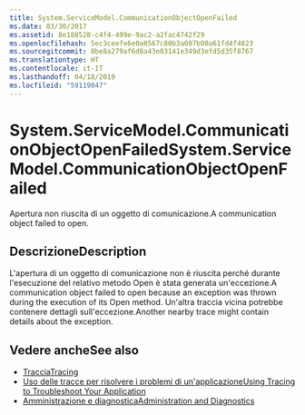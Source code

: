 ```yaml
---
title: System.ServiceModel.CommunicationObjectOpenFailed
ms.date: 03/30/2017
ms.assetid: 8e188528-c4f4-499e-9ac2-a2fac4742f29
ms.openlocfilehash: 5ec3ceefe6e0a0567c80b3a097b00a61fd4f4823
ms.sourcegitcommit: 0be8a279af6d8a43e03141e349d3efd5d35f8767
ms.translationtype: HT
ms.contentlocale: it-IT
ms.lasthandoff: 04/18/2019
ms.locfileid: "59119847"
---
```

# <a name="systemservicemodelcommunicationobjectopenfailed"></a><span data-ttu-id="230fe-102">System.ServiceModel.CommunicationObjectOpenFailed</span><span class="sxs-lookup"><span data-stu-id="230fe-102">System.ServiceModel.CommunicationObjectOpenFailed</span></span>
<span data-ttu-id="230fe-103">Apertura non riuscita di un oggetto di comunicazione.</span><span class="sxs-lookup"><span data-stu-id="230fe-103">A communication object failed to open.</span></span>  
  
## <a name="description"></a><span data-ttu-id="230fe-104">Descrizione</span><span class="sxs-lookup"><span data-stu-id="230fe-104">Description</span></span>  
 <span data-ttu-id="230fe-105">L'apertura di un oggetto di comunicazione non è riuscita perché durante l'esecuzione del relativo metodo Open è stata generata un'eccezione.</span><span class="sxs-lookup"><span data-stu-id="230fe-105">A communication object failed to open because an exception was thrown during the execution of its Open method.</span></span> <span data-ttu-id="230fe-106">Un'altra traccia vicina potrebbe contenere dettagli sull'eccezione.</span><span class="sxs-lookup"><span data-stu-id="230fe-106">Another nearby trace might contain details about the exception.</span></span>  
  
## <a name="see-also"></a><span data-ttu-id="230fe-107">Vedere anche</span><span class="sxs-lookup"><span data-stu-id="230fe-107">See also</span></span>

- [<span data-ttu-id="230fe-108">Traccia</span><span class="sxs-lookup"><span data-stu-id="230fe-108">Tracing</span></span>](../../../../../docs/framework/wcf/diagnostics/tracing/index.md)
- [<span data-ttu-id="230fe-109">Uso delle tracce per risolvere i problemi di un'applicazione</span><span class="sxs-lookup"><span data-stu-id="230fe-109">Using Tracing to Troubleshoot Your Application</span></span>](../../../../../docs/framework/wcf/diagnostics/tracing/using-tracing-to-troubleshoot-your-application.md)
- [<span data-ttu-id="230fe-110">Amministrazione e diagnostica</span><span class="sxs-lookup"><span data-stu-id="230fe-110">Administration and Diagnostics</span></span>](../../../../../docs/framework/wcf/diagnostics/index.md)
